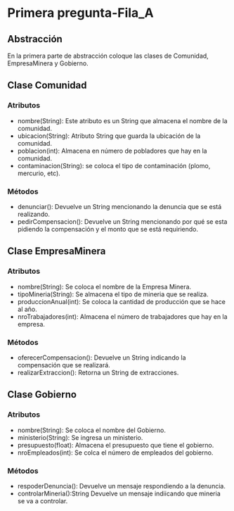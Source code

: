 # Primera pregunta-Fila_A
## Abstracción
En la primera parte de abstracción coloque las clases de Comunidad, EmpresaMinera y Gobierno.
## Clase Comunidad
### Atributos
- nombre(String): Este atributo es un String que almacena el nombre de la comunidad.
- ubicacion(String): Atributo String que guarda la ubicación de la comunidad.
- poblacion(int): Almacena en número de pobladores que hay en la comunidad.
- contaminacion(String): se coloca el tipo de contaminación (plomo, mercurio, etc).
### Métodos
- denunciar(): Devuelve un String mencionando la denuncia que se está  realizando.
- pedirCompensacion(): Devuelve un String mencionando por qué se esta pidiendo la compensación y el monto que se está requiriendo.
## Clase EmpresaMinera
### Atributos
- nombre(String): Se coloca el nombre de la Empresa Minera.
- tipoMineria(String): Se almacena el tipo de mineria que se realiza.
- produccionAnual(int): Se coloca la cantidad de producción que se hace al año.
- nroTrabajadores(int): Almacena el número de trabajadores que hay en la empresa.
### Métodos
- oferecerCompensacion(): Devuelve un String indicando la compensación que se realizará.
- realizarExtraccion(): Retorna un String de extracciones.
## Clase Gobierno
### Atributos
- nombre(String): Se coloca el nombre del Gobierno.
- ministerio(String): Se ingresa un ministerio.
- presupuesto(float): Almacena el presupuesto que tiene el gobierno.
- nroEmpleados(int): Se colca el número de empleados del gobierno.
### Métodos
- respoderDenuncia(): Devuelve un mensaje respondiendo a la denuncia.
- controlarMineria():String Devuelve un mensaje indiicando que mineria se va a controlar.
